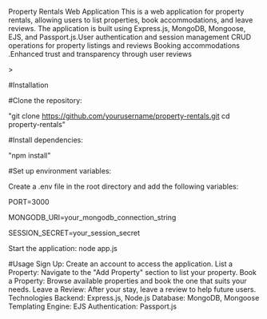 <p>Property Rentals Web Application This is a web application for property rentals, 
allowing users to list properties, book accommodations, and leave reviews.
The application is built using Express.js, MongoDB, Mongoose, EJS, and 
Passport.js.User authentication and session management CRUD operations for property 
listings and reviews Booking accommodations .Enhanced trust and transparency through user reviews<P>>

#Installation

#Clone the repository:

"git clone https://github.com/yourusername/property-rentals.git cd property-rentals"

#Install dependencies:

"npm install"

#Set up environment variables:

Create a .env file in the root directory and add the following variables:

PORT=3000

MONGODB_URI=your_mongodb_connection_string

SESSION_SECRET=your_session_secret

Start the application: node app.js

#Usage Sign Up: 
Create an account to access the application. List a Property: 
Navigate to the "Add Property" section to list your property.
Book a Property: Browse available properties and book the one that 
suits your needs. Leave a Review: After your stay, leave a review to 
help future users. Technologies Backend: Express.js, Node.js Database:
MongoDB, Mongoose Templating Engine: EJS Authentication: Passport.js
